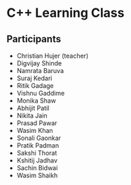 # C++ Learning Class

## Participants

- Christian Hujer (teacher)
- Digvijay Shinde
- Namrata Baruva
- Suraj Kedari
- Ritik Gadage
- Vishnu Gaddime
- Monika Shaw
- Abhijit Patil
- Nikita Jain
- Prasad Pawar
- Wasim Khan
- Sonali Gaonkar
- Pratik Padman
- Sakshi Thorat
- Kshitij Jadhav
- Sachin Bidwai
- Wasim Shaikh
